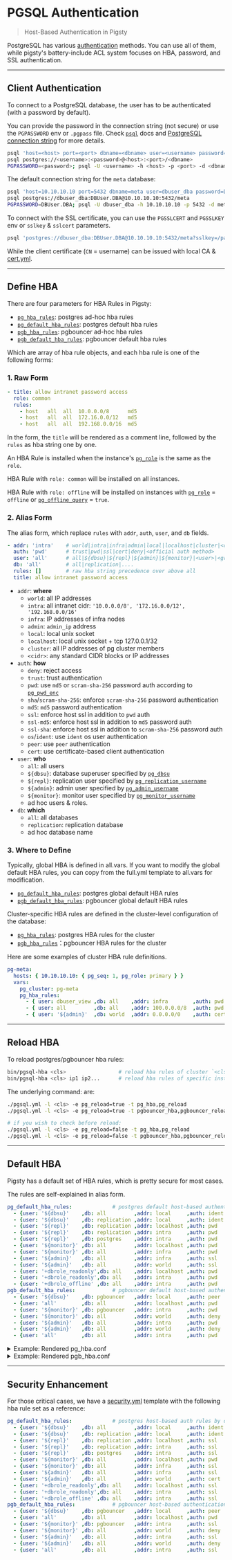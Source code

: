 # PGSQL Authentication

> Host-Based Authentication in Pigsty

PostgreSQL has various [authentication](https://www.postgresql.org/docs/current/client-authentication.html) methods. You can use all of them, while pigsty's battery-include ACL system focuses on HBA, password, and SSL authentication.



---------------------

## Client Authentication

To connect to a PostgreSQL database, the user has to be authenticated (with a password by default).

You can provide the password in the connection string (not secure) or use the `PGPASSWORD` env or `.pgpass` file. Check [`psql`](https://www.postgresql.org/docs/current/app-psql.html#usage) docs and [PostgreSQL connection string](https://www.postgresql.org/docs/current/libpq-connect.html#LIBPQ-CONNSTRING) for more details.

```bash
psql 'host=<host> port=<port> dbname=<dbname> user=<username> password=<password>'
psql postgres://<username>:<password>@<host>:<port>/<dbname>
PGPASSWORD=<password>; psql -U <username> -h <host> -p <port> -d <dbname>
```

The default connection string for the `meta` database:

```bash
psql 'host=10.10.10.10 port=5432 dbname=meta user=dbuser_dba password=DBUser.DBA'
psql postgres://dbuser_dba:DBUser.DBA@10.10.10.10:5432/meta
PGPASSWORD=DBUser.DBA; psql -U dbuser_dba -h 10.10.10.10 -p 5432 -d meta
```

To connect with the SSL certificate, you can use the `PGSSLCERT` and `PGSSLKEY` env or `sslkey` & `sslcert` parameters.

```bash
psql 'postgres://dbuser_dba:DBUser.DBA@10.10.10.10:5432/meta?sslkey=/path/to/dbuser_dba.key&sslcert=/path/to/dbuser_dba.crt'
```

While the client certificate (`CN` = username) can be issued with local CA & [cert.yml](https://github.com/Vonng/pigsty/blob/master/cert.yml).




---------------------

## Define HBA

There are four parameters for HBA Rules in Pigsty:

* [`pg_hba_rules`](PARAM#pg_hba_rules): postgres ad-hoc hba rules
* [`pg_default_hba_rules`](PARAM#pg_default_hba_rules): postgres default hba rules
* [`pgb_hba_rules`](PARAM#pgb_hba_rules): pgbouncer ad-hoc hba rules
* [`pgb_default_hba_rules`](PARAM#pgb_default_hba_rules): pgbouncer default hba rules

Which are array of hba rule objects, and each hba rule is one of the following forms:

### 1. Raw Form

```yaml
- title: allow intranet password access
  role: common
  rules:
    - host   all  all  10.0.0.0/8      md5
    - host   all  all  172.16.0.0/12   md5
    - host   all  all  192.168.0.0/16  md5
```

In the form, the `title` will be rendered as a comment line, followed by the `rules` as hba string one by one.

An HBA Rule is installed when the instance's [`pg_role`](PARAM#pg_role) is the same as the `role`.

HBA Rule with `role: common` will be installed on all instances. 

HBA Rule with `role: offline` will be installed on instances with [`pg_role`](PARAM#pg_role) = `offline` or [`pg_offline_query`](PARAM#pg_offline_query) = `true`.



### 2. Alias Form

The alias form, which replace `rules` with `addr`, `auth`, `user`, and `db` fields.

```yaml
- addr: 'intra'    # world|intra|infra|admin|local|localhost|cluster|<cidr>
  auth: 'pwd'      # trust|pwd|ssl|cert|deny|<official auth method>
  user: 'all'      # all|${dbsu}|${repl}|${admin}|${monitor}|<user>|<group>
  db: 'all'        # all|replication|....
  rules: []        # raw hba string precedence over above all
  title: allow intranet password access
```

- `addr`: **where** 
  - `world`: all IP addresses
  - `intra`: all intranet cidr: `'10.0.0.0/8', '172.16.0.0/12', '192.168.0.0/16'`
  - `infra`: IP addresses of infra nodes
  - `admin`: `admin_ip` address
  - `local`: local unix socket
  - `localhost`: local unix socket + tcp 127.0.0.1/32
  - `cluster`: all IP addresses of pg cluster members  
  - `<cidr>`: any standard CIDR blocks or IP addresses
- `auth`: **how**
  - `deny`: reject access
  - `trust`: trust authentication
  - `pwd`: use `md5` or `scram-sha-256` password auth according to [`pg_pwd_enc`](PARAM#pg_pwd_enc)
  - `sha`/`scram-sha-256`: enforce `scram-sha-256` password authentication
  - `md5`: `md5` password authentication
  - `ssl`: enforce host ssl in addition to `pwd` auth
  - `ssl-md5`: enforce host ssl in addition to `md5` password auth
  - `ssl-sha`: enforce host ssl in addition to `scram-sha-256` password auth
  - `os`/`ident`: use `ident` os user authentication 
  - `peer`: use `peer` authentication
  - `cert`: use certificate-based client authentication
- `user`: **who**
  - `all`: all users
  - `${dbsu}`: database superuser specified by [`pg_dbsu`](PARAM#pg_dbsu)
  - `${repl}`: replication user specified by [`pg_replication_username`](PARAM#pg_replication_username)
  - `${admin}`: admin user specified by [`pg_admin_username`](PARAM#pg_admin_username)
  - `${monitor}`: monitor user specified by [`pg_monitor_username`](PARAM#pg_monitor_username)
  - ad hoc users & roles. 
- `db`: **which**
  - `all`: all databases
  - `replication`: replication database
  - ad hoc database name


### 3. Where to Define

Typically, global HBA is defined in all.vars. If you want to modify the global default HBA rules, you can copy from the full.yml template to all.vars for modification.
- [`pg_default_hba_rules`](PARAM#pg_default_hba_rules): postgres global default HBA rules
- [`pgb_default_hba_rules`](PARAM#pgb_default_hba_rules): pgbouncer global default HBA rules

Cluster-specific HBA rules are defined in the cluster-level configuration of the database:

- [`pg_hba_rules`](PARAM#pg_hba_rules): postgres HBA rules for the cluster
- [`pgb_hba_rules`](PARAM#pgb_hba_rules)：pgbouncer HBA rules for the cluster

Here are some examples of cluster HBA rule definitions.

```yaml
pg-meta:
  hosts: { 10.10.10.10: { pg_seq: 1, pg_role: primary } }
  vars:
    pg_cluster: pg-meta
    pg_hba_rules:
      - { user: dbuser_view ,db: all    ,addr: infra        ,auth: pwd  ,title: 'allow grafana dashboard access cmdb from infra nodes'}
      - { user: all         ,db: all    ,addr: 100.0.0.0/8  ,auth: pwd  ,title: 'all user access all db from kubernetes cluster' }
      - { user: '${admin}'  ,db: world  ,addr: 0.0.0.0/0    ,auth: cert ,title: 'all admin world access with client cert'        }
```



---------------------

## Reload HBA

To reload postgres/pgbouncer hba rules:

```bash
bin/pgsql-hba <cls>                 # reload hba rules of cluster `<cls>`
bin/pgsql-hba <cls> ip1 ip2...      # reload hba rules of specific instances
```

The underlying command: are:

```bash
./pgsql.yml -l <cls> -e pg_reload=true -t pg_hba,pg_reload
./pgsql.yml -l <cls> -e pg_reload=true -t pgbouncer_hba,pgbouncer_reload

# if you wish to check before reload:
./pgsql.yml -l <cls> -e pg_reload=false -t pg_hba,pg_reload
./pgsql.yml -l <cls> -e pg_reload=false -t pgbouncer_hba,pgbouncer_reload
```



---------------------

## Default HBA

Pigsty has a default set of HBA rules, which is pretty secure for most cases.

The rules are self-explained in alias form.

```yaml
pg_default_hba_rules:             # postgres default host-based authentication rules
  - {user: '${dbsu}'    ,db: all         ,addr: local     ,auth: ident ,title: 'dbsu access via local os user ident'  }
  - {user: '${dbsu}'    ,db: replication ,addr: local     ,auth: ident ,title: 'dbsu replication from local os ident' }
  - {user: '${repl}'    ,db: replication ,addr: localhost ,auth: pwd   ,title: 'replicator replication from localhost'}
  - {user: '${repl}'    ,db: replication ,addr: intra     ,auth: pwd   ,title: 'replicator replication from intranet' }
  - {user: '${repl}'    ,db: postgres    ,addr: intra     ,auth: pwd   ,title: 'replicator postgres db from intranet' }
  - {user: '${monitor}' ,db: all         ,addr: localhost ,auth: pwd   ,title: 'monitor from localhost with password' }
  - {user: '${monitor}' ,db: all         ,addr: infra     ,auth: pwd   ,title: 'monitor from infra host with password'}
  - {user: '${admin}'   ,db: all         ,addr: infra     ,auth: ssl   ,title: 'admin @ infra nodes with pwd & ssl'   }
  - {user: '${admin}'   ,db: all         ,addr: world     ,auth: ssl   ,title: 'admin @ everywhere with ssl & pwd'   }
  - {user: '+dbrole_readonly',db: all    ,addr: localhost ,auth: pwd   ,title: 'pgbouncer read/write via local socket'}
  - {user: '+dbrole_readonly',db: all    ,addr: intra     ,auth: pwd   ,title: 'read/write biz user via password'     }
  - {user: '+dbrole_offline' ,db: all    ,addr: intra     ,auth: pwd   ,title: 'allow etl offline tasks from intranet'}
pgb_default_hba_rules:            # pgbouncer default host-based authentication rules
  - {user: '${dbsu}'    ,db: pgbouncer   ,addr: local     ,auth: peer  ,title: 'dbsu local admin access with os ident'}
  - {user: 'all'        ,db: all         ,addr: localhost ,auth: pwd   ,title: 'allow all user local access with pwd' }
  - {user: '${monitor}' ,db: pgbouncer   ,addr: intra     ,auth: pwd   ,title: 'monitor access via intranet with pwd' }
  - {user: '${monitor}' ,db: all         ,addr: world     ,auth: deny  ,title: 'reject all other monitor access addr' }
  - {user: '${admin}'   ,db: all         ,addr: intra     ,auth: pwd   ,title: 'admin access via intranet with pwd'   }
  - {user: '${admin}'   ,db: all         ,addr: world     ,auth: deny  ,title: 'reject all other admin access addr'   }
  - {user: 'all'        ,db: all         ,addr: intra     ,auth: pwd   ,title: 'allow all user intra access with pwd' }
```

<details><summary>Example: Rendered pg_hba.conf</summary>

```ini
#==============================================================#
# File      :   pg_hba.conf
# Desc      :   Postgres HBA Rules for pg-meta-1 [primary]
# Time      :   2023-01-11 15:19
# Host      :   pg-meta-1 @ 10.10.10.10:5432
# Path      :   /pg/data/pg_hba.conf
# Note      :   ANSIBLE MANAGED, DO NOT CHANGE!
# Author    :   Ruohang Feng (rh@vonng.com)
# License   :   AGPLv3
#==============================================================#

# addr alias
# local     : /var/run/postgresql
# admin     : 10.10.10.10
# infra     : 10.10.10.10
# intra     : 10.0.0.0/8, 172.16.0.0/12, 192.168.0.0/16

# user alias
# dbsu    :  postgres
# repl    :  replicator
# monitor :  dbuser_monitor
# admin   :  dbuser_dba

# dbsu access via local os user ident [default]
local    all                postgres                              ident

# dbsu replication from local os ident [default]
local    replication        postgres                              ident

# replicator replication from localhost [default]
local    replication        replicator                            scram-sha-256
host     replication        replicator         127.0.0.1/32       scram-sha-256

# replicator replication from intranet [default]
host     replication        replicator         10.0.0.0/8         scram-sha-256
host     replication        replicator         172.16.0.0/12      scram-sha-256
host     replication        replicator         192.168.0.0/16     scram-sha-256

# replicator postgres db from intranet [default]
host     postgres           replicator         10.0.0.0/8         scram-sha-256
host     postgres           replicator         172.16.0.0/12      scram-sha-256
host     postgres           replicator         192.168.0.0/16     scram-sha-256

# monitor from localhost with password [default]
local    all                dbuser_monitor                        scram-sha-256
host     all                dbuser_monitor     127.0.0.1/32       scram-sha-256

# monitor from infra host with password [default]
host     all                dbuser_monitor     10.10.10.10/32     scram-sha-256

# admin @ infra nodes with pwd & ssl [default]
hostssl  all                dbuser_dba         10.10.10.10/32     scram-sha-256

# admin @ everywhere with ssl & pwd [default]
hostssl  all                dbuser_dba         0.0.0.0/0          scram-sha-256

# pgbouncer read/write via local socket [default]
local    all                +dbrole_readonly                      scram-sha-256
host     all                +dbrole_readonly   127.0.0.1/32       scram-sha-256

# read/write biz user via password [default]
host     all                +dbrole_readonly   10.0.0.0/8         scram-sha-256
host     all                +dbrole_readonly   172.16.0.0/12      scram-sha-256
host     all                +dbrole_readonly   192.168.0.0/16     scram-sha-256

# allow etl offline tasks from intranet [default]
host     all                +dbrole_offline    10.0.0.0/8         scram-sha-256
host     all                +dbrole_offline    172.16.0.0/12      scram-sha-256
host     all                +dbrole_offline    192.168.0.0/16     scram-sha-256

# allow application database intranet access [common] [DISABLED]
#host    kong            dbuser_kong         10.0.0.0/8          md5
#host    bytebase        dbuser_bytebase     10.0.0.0/8          md5
#host    grafana         dbuser_grafana      10.0.0.0/8          md5

```

</details>





<details><summary>Example: Rendered pgb_hba.conf</summary>

```ini
#==============================================================#
# File      :   pgb_hba.conf
# Desc      :   Pgbouncer HBA Rules for pg-meta-1 [primary]
# Time      :   2023-01-11 15:28
# Host      :   pg-meta-1 @ 10.10.10.10:5432
# Path      :   /etc/pgbouncer/pgb_hba.conf
# Note      :   ANSIBLE MANAGED, DO NOT CHANGE!
# Author    :   Ruohang Feng (rh@vonng.com)
# License   :   AGPLv3
#==============================================================#

# PGBOUNCER HBA RULES FOR pg-meta-1 @ 10.10.10.10:6432
# ansible managed: 2023-01-11 14:30:58

# addr alias
# local     : /var/run/postgresql
# admin     : 10.10.10.10
# infra     : 10.10.10.10
# intra     : 10.0.0.0/8, 172.16.0.0/12, 192.168.0.0/16

# user alias
# dbsu    :  postgres
# repl    :  replicator
# monitor :  dbuser_monitor
# admin   :  dbuser_dba

# dbsu local admin access with os ident [default]
local    pgbouncer          postgres                              peer

# allow all user local access with pwd [default]
local    all                all                                   scram-sha-256
host     all                all                127.0.0.1/32       scram-sha-256

# monitor access via intranet with pwd [default]
host     pgbouncer          dbuser_monitor     10.0.0.0/8         scram-sha-256
host     pgbouncer          dbuser_monitor     172.16.0.0/12      scram-sha-256
host     pgbouncer          dbuser_monitor     192.168.0.0/16     scram-sha-256

# reject all other monitor access addr [default]
host     all                dbuser_monitor     0.0.0.0/0          reject

# admin access via intranet with pwd [default]
host     all                dbuser_dba         10.0.0.0/8         scram-sha-256
host     all                dbuser_dba         172.16.0.0/12      scram-sha-256
host     all                dbuser_dba         192.168.0.0/16     scram-sha-256

# reject all other admin access addr [default]
host     all                dbuser_dba         0.0.0.0/0          reject

# allow all user intra access with pwd [default]
host     all                all                10.0.0.0/8         scram-sha-256
host     all                all                172.16.0.0/12      scram-sha-256
host     all                all                192.168.0.0/16     scram-sha-256
```

</details>






---------------------

## Security Enhancement

For those critical cases, we have a [security.yml](https://github.com/Vonng/pigsty/blob/master/conf/trio.yml) template with the following hba rule set as a reference:

```yaml
pg_default_hba_rules:             # postgres host-based auth rules by default
  - {user: '${dbsu}'    ,db: all         ,addr: local     ,auth: ident ,title: 'dbsu access via local os user ident'  }
  - {user: '${dbsu}'    ,db: replication ,addr: local     ,auth: ident ,title: 'dbsu replication from local os ident' }
  - {user: '${repl}'    ,db: replication ,addr: localhost ,auth: ssl   ,title: 'replicator replication from localhost'}
  - {user: '${repl}'    ,db: replication ,addr: intra     ,auth: ssl   ,title: 'replicator replication from intranet' }
  - {user: '${repl}'    ,db: postgres    ,addr: intra     ,auth: ssl   ,title: 'replicator postgres db from intranet' }
  - {user: '${monitor}' ,db: all         ,addr: localhost ,auth: pwd   ,title: 'monitor from localhost with password' }
  - {user: '${monitor}' ,db: all         ,addr: infra     ,auth: ssl   ,title: 'monitor from infra host with password'}
  - {user: '${admin}'   ,db: all         ,addr: infra     ,auth: ssl   ,title: 'admin @ infra nodes with pwd & ssl'   }
  - {user: '${admin}'   ,db: all         ,addr: world     ,auth: cert  ,title: 'admin @ everywhere with ssl & cert'   }
  - {user: '+dbrole_readonly',db: all    ,addr: localhost ,auth: ssl   ,title: 'pgbouncer read/write via local socket'}
  - {user: '+dbrole_readonly',db: all    ,addr: intra     ,auth: ssl   ,title: 'read/write biz user via password'     }
  - {user: '+dbrole_offline' ,db: all    ,addr: intra     ,auth: ssl   ,title: 'allow etl offline tasks from intranet'}
pgb_default_hba_rules:            # pgbouncer host-based authentication rules
  - {user: '${dbsu}'    ,db: pgbouncer   ,addr: local     ,auth: peer  ,title: 'dbsu local admin access with os ident'}
  - {user: 'all'        ,db: all         ,addr: localhost ,auth: pwd   ,title: 'allow all user local access with pwd' }
  - {user: '${monitor}' ,db: pgbouncer   ,addr: intra     ,auth: ssl   ,title: 'monitor access via intranet with pwd' }
  - {user: '${monitor}' ,db: all         ,addr: world     ,auth: deny  ,title: 'reject all other monitor access addr' }
  - {user: '${admin}'   ,db: all         ,addr: intra     ,auth: ssl   ,title: 'admin access via intranet with pwd'   }
  - {user: '${admin}'   ,db: all         ,addr: world     ,auth: deny  ,title: 'reject all other admin access addr'   }
  - {user: 'all'        ,db: all         ,addr: intra     ,auth: ssl   ,title: 'allow all user intra access with pwd' }
```

